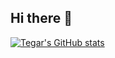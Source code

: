 ## Hi there 👋




[![Tegar's GitHub stats](https://github-readme-stats.vercel.app/api?username=tegarardirohman&show_icons=true&theme=dark)](https://github.com/tegarardirohman/github-readme-stats)
<!--
**tegarardirohman/tegarardirohman** is a ✨ _special_ ✨ repository because its `README.md` (this file) appears on your GitHub profile.

Here are some ideas to get you started:

- 🔭 I’m currently working on ...
- 🌱 I’m currently learning ...
- 👯 I’m looking to collaborate on ...
- 🤔 I’m looking for help with ...
- 💬 Ask me about ...
- 📫 How to reach me: ...
- 😄 Pronouns: ...
- ⚡ Fun fact: ...
-->

